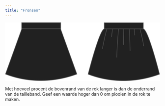 ```yaml
---
title: "Fronsen"
---
```


![Fronsen](gathering.svg)

Met hoeveel procent de bovenrand van de rok langer is dan de onderrand van de tailleband. Geef een waarde hoger dan 0 om plooien in de rok te maken.




